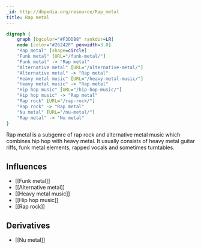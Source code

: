 ```yaml
---
_id: http://dbpedia.org/resource/Rap_metal
title: Rap metal
---
```


```dot
digraph {
	graph [bgcolor="#F3DDB8" rankdir=LR]
	node [color="#26242F" penwidth=3.0]
	"Rap metal" [shape=circle]
	"Funk metal" [URL="/funk-metal/"]
	"Funk metal" -> "Rap metal"
	"Alternative metal" [URL="/alternative-metal/"]
	"Alternative metal" -> "Rap metal"
	"Heavy metal music" [URL="/heavy-metal-music/"]
	"Heavy metal music" -> "Rap metal"
	"Hip hop music" [URL="/hip-hop-music/"]
	"Hip hop music" -> "Rap metal"
	"Rap rock" [URL="/rap-rock/"]
	"Rap rock" -> "Rap metal"
	"Nu metal" [URL="/nu-metal/"]
	"Rap metal" -> "Nu metal"
}
```

Rap metal is a subgenre of rap rock and alternative metal music which combines hip hop with heavy metal. It usually consists of heavy metal guitar riffs, funk metal elements, rapped vocals and sometimes turntables.

## Influences
- [[Funk metal]]
- [[Alternative metal]]
- [[Heavy metal music]]
- [[Hip hop music]]
- [[Rap rock]]

## Derivatives
- [[Nu metal]]
